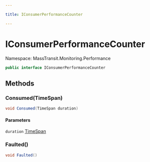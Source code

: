 ```yaml
---

title: IConsumerPerformanceCounter

---
```


# IConsumerPerformanceCounter

Namespace: MassTransit.Monitoring.Performance

```csharp
public interface IConsumerPerformanceCounter
```

## Methods

### **Consumed(TimeSpan)**

```csharp
void Consumed(TimeSpan duration)
```

#### Parameters

`duration` [TimeSpan](https://learn.microsoft.com/en-us/dotnet/api/system.timespan)<br/>

### **Faulted()**

```csharp
void Faulted()
```
